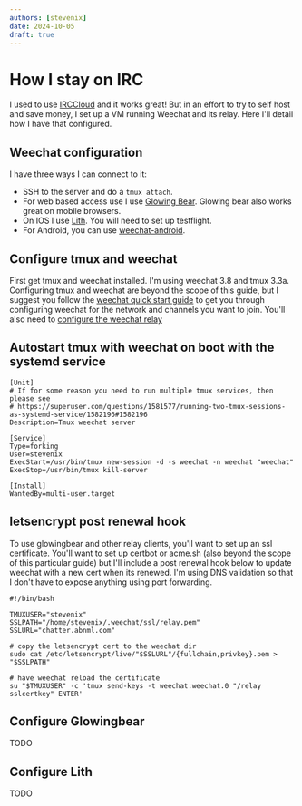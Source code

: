 ```yaml
---
authors: [stevenix]
date: 2024-10-05
draft: true
---
```


# How I stay on IRC

I used to use [IRCCloud](https://www.irccloud.com/) and it works great! But in an effort to try to self host and save money, I set up a VM running Weechat and its relay. Here I'll detail how I have that configured.

<!-- more -->

## Weechat configuration
I have three ways I can connect to it:

 * SSH to the server and do a `tmux attach`.
 * For web based access use I use [Glowing Bear](https://latest.glowing-bear.org/). Glowing bear also works great on mobile browsers.
 * On IOS I use [Lith](https://github.com/LithApp/Lith). You will need to set up testflight.
 * For Android, you can use [weechat-android](https://github.com/ubergeek42/weechat-android).

## Configure tmux and weechat
First get tmux and weechat installed. I'm using weechat 3.8 and tmux 3.3a. Configuring tmux and weechat are beyond the scope of this guide, but I suggest you follow the [weechat quick start guide](https://weechat.org/files/doc/weechat/stable/weechat_quickstart.en.html) to get you through configuring weechat for the network and channels you want to join. You'll also need to [configure the weechat relay](https://weechat.org/files/doc/weechat/stable/weechat_user.en.html#relay)

## Autostart tmux with weechat on boot with the systemd service
```
[Unit]
# If for some reason you need to run multiple tmux services, then please see
# https://superuser.com/questions/1581577/running-two-tmux-sessions-as-systemd-service/1582196#1582196
Description=Tmux weechat server

[Service]
Type=forking
User=stevenix
ExecStart=/usr/bin/tmux new-session -d -s weechat -n weechat "weechat"
ExecStop=/usr/bin/tmux kill-server

[Install]
WantedBy=multi-user.target
```

## letsencrypt post renewal hook
To use glowingbear and other relay clients, you'll want to set up an ssl certificate. You'll want to set up certbot or acme.sh (also beyond the scope of this particular guide) but I'll include a post renewal hook below to update weechat with a new cert when its renewed. I'm using DNS validation so that I don't have to expose anything using port forwarding. 
```
#!/bin/bash

TMUXUSER="stevenix"
SSLPATH="/home/stevenix/.weechat/ssl/relay.pem"
SSLURL="chatter.abnml.com"

# copy the letsencrypt cert to the weechat dir
sudo cat /etc/letsencrypt/live/"$SSLURL"/{fullchain,privkey}.pem > "$SSLPATH"

# have weechat reload the certificate
su "$TMUXUSER" -c 'tmux send-keys -t weechat:weechat.0 "/relay sslcertkey" ENTER'
```

## Configure Glowingbear
TODO

## Configure Lith
TODO
